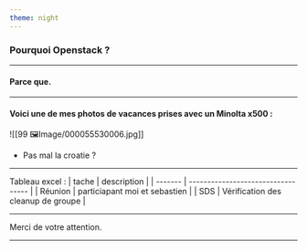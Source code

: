 ```yaml
---
theme: night
---
```




### Pourquoi Openstack ?

---

#### Parce que.

---

#### Voici une de mes photos de vacances prises avec un Minolta x500 :

![[99 🖼️Image/000055530006.jpg]]

- Pas mal la croatie ?

---

Tableau excel :
| tache   | description                        |
| ------- | ---------------------------------- |
| Réunion | particiapant moi et sebastien      |
| SDS     | Vérification des cleanup de groupe | 

---

Merci de votre attention.

---